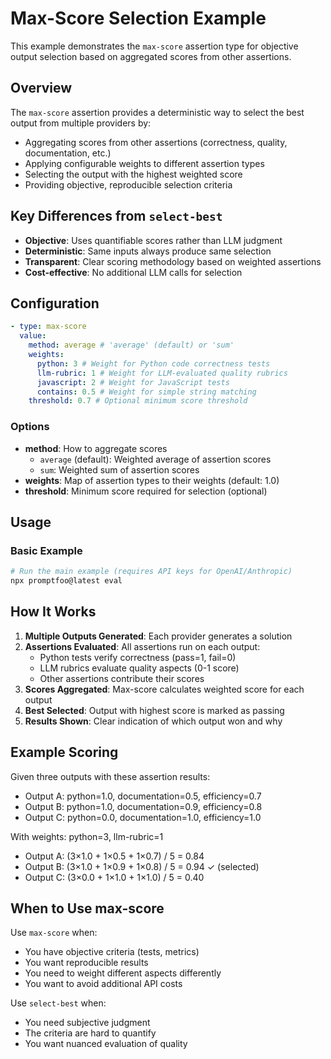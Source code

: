 # Max-Score Selection Example

This example demonstrates the `max-score` assertion type for objective output selection based on aggregated scores from other assertions.

## Overview

The `max-score` assertion provides a deterministic way to select the best output from multiple providers by:

- Aggregating scores from other assertions (correctness, quality, documentation, etc.)
- Applying configurable weights to different assertion types
- Selecting the output with the highest weighted score
- Providing objective, reproducible selection criteria

## Key Differences from `select-best`

- **Objective**: Uses quantifiable scores rather than LLM judgment
- **Deterministic**: Same inputs always produce same selection
- **Transparent**: Clear scoring methodology based on weighted assertions
- **Cost-effective**: No additional LLM calls for selection

## Configuration

```yaml
- type: max-score
  value:
    method: average # 'average' (default) or 'sum'
    weights:
      python: 3 # Weight for Python code correctness tests
      llm-rubric: 1 # Weight for LLM-evaluated quality rubrics
      javascript: 2 # Weight for JavaScript tests
      contains: 0.5 # Weight for simple string matching
    threshold: 0.7 # Optional minimum score threshold
```

### Options

- **method**: How to aggregate scores
  - `average` (default): Weighted average of assertion scores
  - `sum`: Weighted sum of assertion scores
- **weights**: Map of assertion types to their weights (default: 1.0)
- **threshold**: Minimum score required for selection (optional)

## Usage

### Basic Example

```bash
# Run the main example (requires API keys for OpenAI/Anthropic)
npx promptfoo@latest eval
```


## How It Works

1. **Multiple Outputs Generated**: Each provider generates a solution
2. **Assertions Evaluated**: All assertions run on each output:
   - Python tests verify correctness (pass=1, fail=0)
   - LLM rubrics evaluate quality aspects (0-1 score)
   - Other assertions contribute their scores
3. **Scores Aggregated**: Max-score calculates weighted score for each output
4. **Best Selected**: Output with highest score is marked as passing
5. **Results Shown**: Clear indication of which output won and why

## Example Scoring

Given three outputs with these assertion results:

- Output A: python=1.0, documentation=0.5, efficiency=0.7
- Output B: python=1.0, documentation=0.9, efficiency=0.8
- Output C: python=0.0, documentation=1.0, efficiency=1.0

With weights: python=3, llm-rubric=1

- Output A: (3×1.0 + 1×0.5 + 1×0.7) / 5 = 0.84
- Output B: (3×1.0 + 1×0.9 + 1×0.8) / 5 = 0.94 ✓ (selected)
- Output C: (3×0.0 + 1×1.0 + 1×1.0) / 5 = 0.40

## When to Use max-score

Use `max-score` when:

- You have objective criteria (tests, metrics)
- You want reproducible results
- You need to weight different aspects differently
- You want to avoid additional API costs

Use `select-best` when:

- You need subjective judgment
- The criteria are hard to quantify
- You want nuanced evaluation of quality

